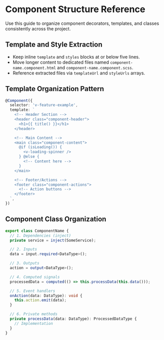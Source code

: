 # Component Structure Reference

Use this guide to organize component decorators, templates, and classes consistently across the project.

## Template and Style Extraction
- Keep inline `template` and `styles` blocks at or below five lines.
- Move longer content to dedicated files named `component-name.component.html` and `component-name.component.scss`.
- Reference extracted files via `templateUrl` and `styleUrls` arrays.

## Template Organization Pattern
```typescript
@Component({
  selector: 'v-feature-example',
  template: `
    <!-- Header Section -->
    <header class="component-header">
      <h1>{{ title() }}</h1>
    </header>

    <!-- Main Content -->
    <main class="component-content">
      @if (isLoading()) {
        <v-loading-spinner />
      } @else {
        <!-- Content here -->
      }
    </main>

    <!-- Footer/Actions -->
    <footer class="component-actions">
      <!-- Action buttons -->
    </footer>
  `,
})
```

## Component Class Organization
```typescript
export class ComponentName {
  // 1. Dependencies (inject)
  private service = inject(SomeService);

  // 2. Inputs
  data = input.required<DataType>();

  // 3. Outputs
  action = output<DataType>();

  // 4. Computed signals
  processedData = computed(() => this.processData(this.data()));

  // 5. Event handlers
  onAction(data: DataType): void {
    this.action.emit(data);
  }

  // 6. Private methods
  private processData(data: DataType): ProcessedDataType {
    // Implementation
  }
}
```